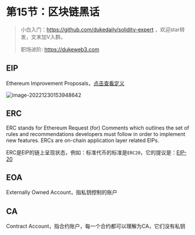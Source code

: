 # 第15节：区块链黑话

> 小白入门：https://github.com/dukedaily/solidity-expert ，欢迎star转发，文末加V入群。
>
>职场进阶: https://dukeweb3.com



## EIP

Ethereum Improvement Proposals，[点击查看定义](https://eips.ethereum.org/)

![image-20221230153948642](https://duke-typora.s3.ap-southeast-1.amazonaws.com/uPic/image-20221230153948642.png)

## ERC

ERC stands for Ethereum Request (for) Comments which outlines the set of rules and recommendations developers must follow in order to implement new features. ERCs are on-chain application layer related EIPs.

ERC是EIP的链上呈现状态，例如：标准代币的标准是`ERC20`，它的提议是：[EIP-20](https://eips.ethereum.org/EIPS/eip-20)

## EOA

Externally Owned Account，指私钥控制的账户

## CA

Contract Account，指合约账户，每一个合约都可以理解为CA，它们没有私钥